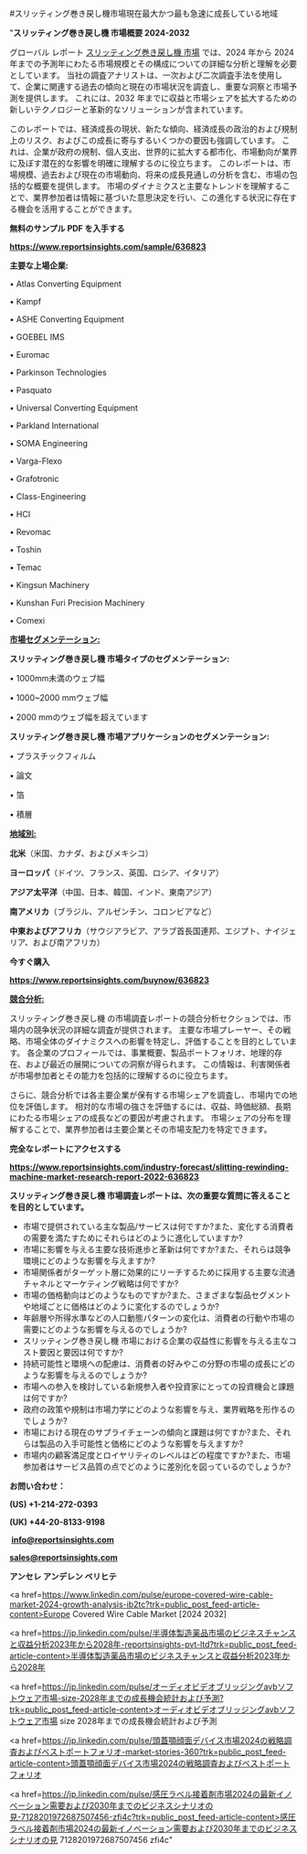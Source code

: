 #スリッティング巻き戻し機市場現在最大かつ最も急速に成長している地域

"<strong>スリッティング巻き戻し機 市場概要 2024-2032</strong>

グローバル レポート <a href=https://www.reportsinsights.com/sample/636823>スリッティング巻き戻し機 市場</a> では、2024 年から 2024 年までの予測年にわたる市場規模とその構成についての詳細な分析と理解を必要としています。 当社の調査アナリストは、一次および二次調査手法を使用して、企業に関連する過去の傾向と現在の市場状況を調査し、重要な洞察と市場予測を提供します。 これには、2032 年までに収益と市場シェアを拡大​​するための新しいテクノロジーと革新的なソリューションが含まれています。

このレポートでは、経済成長の現状、新たな傾向、経済成長の政治的および規制上のリスク、およびこの成長に寄与するいくつかの要因も強調しています。 これは、企業が政府の規制、個人支出、世界的に拡大する都市化、市場動向が業界に及ぼす潜在的な影響を明確に理解するのに役立ちます。 このレポートは、市場規模、過去および現在の市場動向、将来の成長見通しの分析を含む、市場の包括的な概要を提供します。 市場のダイナミクスと主要なトレンドを理解することで、業界参加者は情報に基づいた意思決定を行い、この進化する状況に存在する機会を活用することができます。

<strong><b>無料のサンプル PDF を入手する</b></strong>

<a href=https://www.reportsinsights.com/sample/636823><strong><u>https://www.reportsinsights.com/sample/636823</u></strong></a>

<strong>主要な上場企業:</strong>

• Atlas Converting Equipment

• Kampf

• ASHE Converting Equipment

• GOEBEL IMS

• Euromac

• Parkinson Technologies

• Pasquato

• Universal Converting Equipment

• Parkland International

• SOMA Engineering

• Varga-Flexo

• Grafotronic

• Class-Engineering

• HCI

• Revomac

• Toshin

• Temac

• Kingsun Machinery

• Kunshan Furi Precision Machinery

• Comexi

<strong><u>市場セグメンテーション</u></strong><strong><u>:</u></strong>

<strong>スリッティング巻き戻し機 市場タイプのセグメンテーション:</strong>

• 1000mm未満のウェブ幅

• 1000~2000 mmウェブ幅

• 2000 mmのウェブ幅を超えています

<strong>スリッティング巻き戻し機 市場アプリケーションのセグメンテーション:</strong>

• プラスチックフィルム

• 論文

• 箔

• 積層

<strong><u>地域別</u></strong><strong><u>:</u></strong>

<strong>北米</strong>（米国、カナダ、およびメキシコ）

<strong>ヨーロッパ</strong>（ドイツ、フランス、英国、ロシア、イタリア）

<strong>アジア太平洋</strong>（中国、日本、韓国、インド、東南アジア）

<strong>南アメリカ</strong>（ブラジル、アルゼンチン、コロンビアなど）

<strong>中東およびアフリカ</strong>（サウジアラビア、アラブ首長国連邦、エジプト、ナイジェリア、および南アフリカ）

<strong>今すぐ購入</strong>

<a href=https://www.reportsinsights.com/buynow/636823><strong><u>https://www.reportsinsights.com/buynow/636823</u></strong></a>

<strong><u>競合分析:</u></strong>

スリッティング巻き戻し機 の市場調査レポートの競合分析セクションでは、市場内の競争状況の詳細な調査が提供されます。 主要な市場プレーヤー、その戦略、市場全体のダイナミクスへの影響を特定し、評価することを目的としています。 各企業のプロフィールでは、事業概要、製品ポートフォリオ、地理的存在、および最近の展開についての洞察が得られます。 この情報は、利害関係者が市場参加者とその能力を包括的に理解するのに役立ちます。

さらに、競合分析では各主要企業が保有する市場シェアを調査し、市場内での地位を評価します。 相対的な市場の強さを評価するには、収益、時価総額、長期にわたる市場シェアの成長などの要因が考慮されます。 市場シェアの分布を理解することで、業界参加者は主要企業とその市場支配力を特定できます。

<strong>完全なレポートにアクセスする</strong>

<a href=https://www.reportsinsights.com/industry-forecast/slitting-rewinding-machine-market-research-report-2022-636823><strong><u><b>https://www.reportsinsights.com/industry-forecast/slitting-rewinding-machine-market-research-report-2022-636823</b></u></strong></a>

<strong><b>スリッティング巻き戻し機 市場調査レポートは、次の重要な質問に答えることを目的としています。</b></strong>
<ul>
  <li>市場で提供されている主な製品/サービスは何ですか?また、変化する消費者の需要を満たすためにそれらはどのように進化していますか?</li>
  <li>市場に影響を与える主要な技術進歩と革新は何ですか?また、それらは競争環境にどのような影響を与えますか?</li>
  <li>市場関係者がターゲット層に効果的にリーチするために採用する主要な流通チャネルとマーケティング戦略は何ですか?</li>
  <li>市場の価格動向はどのようなものですか?また、さまざまな製品セグメントや地域ごとに価格はどのように変化するのでしょうか?</li>
  <li>年齢層や所得水準などの人口動態パターンの変化は、消費者の行動や市場の需要にどのような影響を与えるのでしょうか?</li>
  <li>スリッティング巻き戻し機 市場における企業の収益性に影響を与える主なコスト要因と要因は何ですか?</li>
  <li>持続可能性と環境への配慮は、消費者の好みやこの分野の市場の成長にどのような影響を与えるのでしょうか?</li>
  <li>市場への参入を検討している新規参入者や投資家にとっての投資機会と課題は何ですか?</li>
  <li>政府の政策や規制は市場力学にどのような影響を与え、業界戦略を形作るのでしょうか?</li>
  <li>市場における現在のサプライチェーンの傾向と課題は何ですか?また、それらは製品の入手可能性と価格にどのような影響を与えますか?</li>
  <li>市場内の顧客満足度とロイヤリティのレベルはどの程度ですか?また、市場参加者はサービス品質の点でどのように差別化を図っているのでしょうか?</li>
</ul>
<strong>お問い合わせ：</strong>

<strong>(US) +1-214-272-0393</strong>

<strong>(UK) +44-20-8133-9198</strong>

<strong> </strong><a href=info@reportsinsights.com><strong><u>info@reportsinsights.com</u></strong></a>

<a href=sales@reportsinsights.com><strong><u>sales@reportsinsights.com</u></strong></a>

<strong>アンセレ アンデレン ベリヒテ</strong>

<a href=https://www.linkedin.com/pulse/europe-covered-wire-cable-market-2024-growth-analysis-ib2tc?trk=public_post_feed-article-content>Europe Covered Wire Cable Market [2024 2032]</a>

<a href=https://jp.linkedin.com/pulse/半導体製造薬品市場のビジネスチャンスと収益分析2023年から2028年-reportsinsights-pvt-ltd?trk=public_post_feed-article-content>半導体製造薬品市場のビジネスチャンスと収益分析2023年から2028年</a>

<a href=https://jp.linkedin.com/pulse/オーディオビデオブリッジングavbソフトウェア市場-size-2028年までの成長機会統計および予測?trk=public_post_feed-article-content>オーディオビデオブリッジングavbソフトウェア市場 size 2028年までの成長機会統計および予測</a>

<a href=https://jp.linkedin.com/pulse/頭蓋顎顔面デバイス市場2024の戦略調査およびベストポートフォリオ-market-stories-360?trk=public_post_feed-article-content>頭蓋顎顔面デバイス市場2024の戦略調査およびベストポートフォリオ</a>

<a href=https://jp.linkedin.com/pulse/感圧ラベル接着剤市場2024の最新イノベーション需要および2030年までのビジネスシナリオの見-7128201972687507456-zfi4c?trk=public_post_feed-article-content>感圧ラベル接着剤市場2024の最新イノベーション需要および2030年までのビジネスシナリオの見 7128201972687507456 zfi4c</a>"
